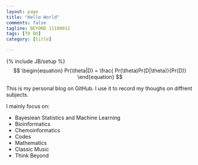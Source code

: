 ```yaml
---
layout: page
title: "Hello World"
comments: false
tagline: BEYOND 11100011   
tags: [TO DO]
category: [title]

---
```

{% include JB/setup %}
$$
\begin{equation}
Pr(\theta|D) = \frac{ Pr(\theta)Pr(D|\theta)}{Pr(D)}
\end{equation}
$$

This is my personal blog on GitHub. I use it to record my thoughs on diffrent subjects.

I mainly focus on:

* Bayesiean Statistics and Machine Learning   
* Bioinformatics   
* Chemoinformatics   
* Codes   
* Mathematics   
* Classic Music   
* Think Beyond   



